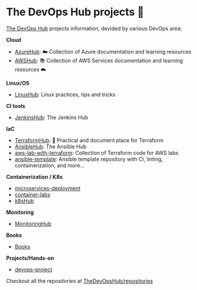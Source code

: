 # The DevOps Hub projects 🔖
[The DevOps Hub](https://github.com/thedevopshub) projects information, devided by various DevOps area:

**Cloud**
- [AzureHub](https://github.com/TheDevOpsHub/AzureHub): ☁️ Collection of Azure documentation and learning resources
- [AWSHub](https://github.com/tungbq/AWSHub): 📚 Collection of AWS Services documentation and learning resources ☁️

**Linux/OS**
- [LinuxHub](https://github.com/TheDevOpsHub/LinuxHub): Linux practices, tips and tricks

**CI tools**
- [JenkinsHub](https://github.com/TheDevOpsHub/JenkinsHub): The Jenkins Hub

**IaC**
- [TerraformHub](https://github.com/TheDevOpsHub/TerraformHub): 🚀 Practical and document place for Terraform
- [AnsibleHub](https://github.com/TheDevOpsHub/AnsibleHub): The Ansible Hub
- [aws-lab-with-terraform](https://github.com/tungbq/aws-lab-with-terraform): Collection of Terraform code for AWS labs
- [ansible-template](https://github.com/TheDevOpsHub/ansible-template): Ansible template repository with CI, linting, containerization, and more...

**Containerization / K8s**
- [microservices-deployment](https://github.com/TheDevOpsHub/microservices-deployment)
- [container-labs](https://github.com/TheDevOpsHub/container-labs)
- [k8sHub](https://github.com/tungbq/k8sHub)

**Monitoring**
- [MonitoringHub](https://github.com/TheDevOpsHub/MonitoringHub)

**Books**
- [Books](https://github.com/TheDevOpsHub/Books)

**Projects/Hands-on**
- [devops-project](https://github.com/tungbq/devops-project)

Checkout all the repositories at [TheDevOpsHub/repositories](https://github.com/orgs/TheDevOpsHub/repositories)
